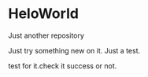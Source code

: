 # HeloWorld
Just another repository

Just try something new on it.
Just a test.


test for it.check it success or not.
